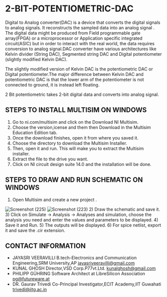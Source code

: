 # 2-BIT-POTENTIOMETRIC-DAC
Digital to Analog converter(DAC) is a device that converts the digital signals to analog signals. It reconstructs the sampled data into an analog signal . The digital data might be produced from Field programmable gate array(FPGA) or a microprocessor or Application specific integrated circuit(ASIC) but in order to interact with the real world, the data requires conversion to analog signal.DAC converter have various architectures like Kelvin divider (String DAC), Segmented string DAC and Digital potentiometer (slightly modified Kelvin DAC).

The slightly modified version of Kelvin DAC is the potentiometric DAC or Digital potentiometer.The major difference between Kelvin DAC and potentiometric DAC is that the lower arm of the potentiometer is not connected to ground, it is instead left floating.

2 Bit potentiometric takes 2-bit digital data and converts into analog signal.

## STEPS TO INSTALL MULTISIM ON WINDOWS
1) Go to ni.com/multisim and click on the Download NI Multisim.
2) Choose the version,icense and them then Download in the Multisim Education Edition tab.
3) Once the download finishes, open it from where you saved it.
4) Choose the directory to download the Multisim Installer.
5) Then, open it and run. This will make you to extract the Multisim installer.
6) Extract the file to the drive you want.
7) Click on NI circuit design suite 14.0 and the installation will be done.

## STEPS TO DRAW AND RUN SCHEMATIC ON WINDOWS
1) Open Multisim and create a new project .

![Screenshot (225)](https://user-images.githubusercontent.com/40025087/84753827-244ed200-afdd-11ea-9e06-c52e98cc7204.png)
![Screenshot (223)](https://user-images.githubusercontent.com/40025087/84754142-90313a80-afdd-11ea-9e3c-33187326f9c7.png)
2) Draw the schematic and save it.
3) Click on Simulate -> Analysis -> Analyses and simulation, choose the analysis you need and enter the values and parameters to be displayed.
4) Save it and Run.
5) The outputs will be displayed.
6) For spice netlist, export it and save the .cir extension.


## CONTACT INFORMATION
* JAYASRI VEERAVILLI B.tech-Electronics and Communication Engineering,SRM University,AP jayasriveeravilli@gmail.com
* KUNAL GHOSH Director,VSD Corp.P77vt.Ltd. kunalghosh@gmail.com
* PHILIPP GÜHRING Software Architect at LibreSilicon Association pg@futureware.at
* DR. Gaurav Trivedi Co-Principal Investigator,ECIT Academy,IIT Guwahati trivedi@iitg.ac.in
